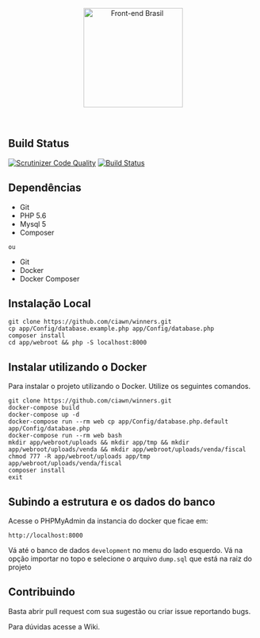 <p align="center">
  <img src="http://www.ciawn.com.br/images/logo.png" width="200" alt="Front-end Brasil">
</p>
<br>

## Build Status

[![Scrutinizer Code Quality](https://scrutinizer-ci.com/g/reginaldojunior/winners/badges/quality-score.png?b=master)](https://scrutinizer-ci.com/g/reginaldojunior/winners/?branch=master) [![Build Status](https://scrutinizer-ci.com/g/reginaldojunior/winners/badges/build.png?b=master)](https://scrutinizer-ci.com/g/reginaldojunior/winners/build-status/master) 

## Dependências

 - Git
 - PHP 5.6
 - Mysql 5
 - Composer

`ou`

 - Git
 - Docker
 - Docker Composer

## Instalação Local

```
git clone https://github.com/ciawn/winners.git
cp app/Config/database.example.php app/Config/database.php
composer install
cd app/webroot && php -S localhost:8000
```

## Instalar utilizando o Docker

Para instalar o projeto utilizando o Docker. Utilize os seguintes comandos.

```
git clone https://github.com/ciawn/winners.git
docker-compose build
docker-compose up -d
docker-compose run --rm web cp app/Config/database.php.default app/Config/database.php
docker-compose run --rm web bash
mkdir app/webroot/uploads && mkdir app/tmp && mkdir app/webroot/uploads/venda && mkdir app/webroot/uploads/venda/fiscal
chmod 777 -R app/webroot/uploads app/tmp app/webroot/uploads/venda/fiscal
composer install
exit
```

## Subindo a estrutura e os dados do banco

Acesse o PHPMyAdmin da instancia do docker que ficae em:

`http://localhost:8000`

Vá até o banco de dados `development` no menu do lado esquerdo. Vá na opção importar no topo e selecione o arquivo `dump.sql` que está na raiz do projeto

## Contribuindo


Basta abrir pull request com sua sugestão ou criar issue reportando bugs.

Para dúvidas acesse a Wiki.
